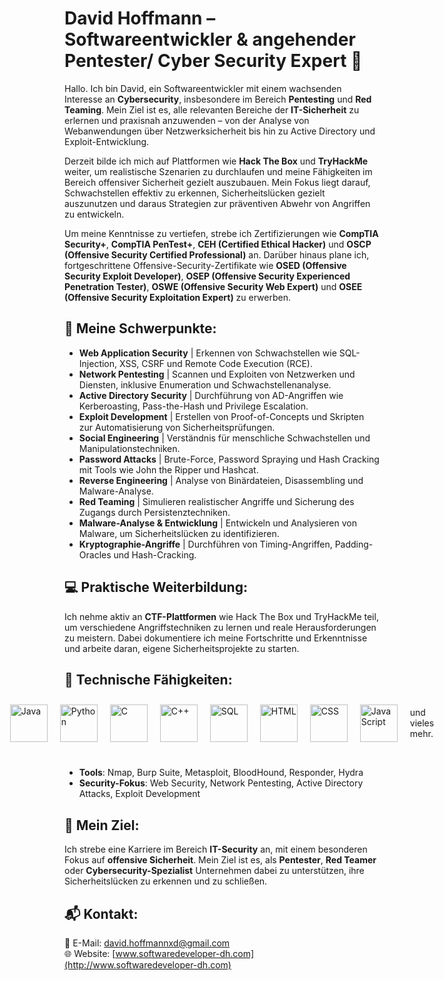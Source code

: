 # David Hoffmann – Softwareentwickler & angehender Pentester/ Cyber Security Expert 🔐

Hallo. Ich bin David, ein Softwareentwickler mit einem wachsenden Interesse an **Cybersecurity**, insbesondere im Bereich **Pentesting** und **Red Teaming**. Mein Ziel ist es, alle relevanten Bereiche der **IT-Sicherheit** zu erlernen und praxisnah anzuwenden – von der Analyse von Webanwendungen über Netzwerksicherheit bis hin zu Active Directory und Exploit-Entwicklung.

Derzeit bilde ich mich auf Plattformen wie **Hack The Box** und **TryHackMe** weiter, um realistische Szenarien zu durchlaufen und meine Fähigkeiten im Bereich offensiver Sicherheit gezielt auszubauen. Mein Fokus liegt darauf, Schwachstellen effektiv zu erkennen, Sicherheitslücken gezielt auszunutzen und daraus Strategien zur präventiven Abwehr von Angriffen zu entwickeln. 

Um meine Kenntnisse zu vertiefen, strebe ich Zertifizierungen wie **CompTIA Security+**, **CompTIA PenTest+**, **CEH (Certified Ethical Hacker)** und **OSCP (Offensive Security Certified Professional)** an. Darüber hinaus plane ich, fortgeschrittene Offensive-Security-Zertifikate wie **OSED (Offensive Security Exploit Developer)**, **OSEP (Offensive Security Experienced Penetration Tester)**, **OSWE (Offensive Security Web Expert)** und **OSEE (Offensive Security Exploitation Expert)** zu erwerben.

## 🎯 Meine Schwerpunkte:
- **Web Application Security** | Erkennen von Schwachstellen wie SQL-Injection, XSS, CSRF und Remote Code Execution (RCE).  
- **Network Pentesting** | Scannen und Exploiten von Netzwerken und Diensten, inklusive Enumeration und Schwachstellenanalyse.  
- **Active Directory Security** | Durchführung von AD-Angriffen wie Kerberoasting, Pass-the-Hash und Privilege Escalation.  
- **Exploit Development** | Erstellen von Proof-of-Concepts und Skripten zur Automatisierung von Sicherheitsprüfungen.  
- **Social Engineering** | Verständnis für menschliche Schwachstellen und Manipulationstechniken.  
- **Password Attacks** | Brute-Force, Password Spraying und Hash Cracking mit Tools wie John the Ripper und Hashcat.  
- **Reverse Engineering** | Analyse von Binärdateien, Disassembling und Malware-Analyse.  
- **Red Teaming** | Simulieren realistischer Angriffe und Sicherung des Zugangs durch Persistenztechniken.  
- **Malware-Analyse & Entwicklung** | Entwickeln und Analysieren von Malware, um Sicherheitslücken zu identifizieren.  
- **Kryptographie-Angriffe** | Durchführen von Timing-Angriffen, Padding-Oracles und Hash-Cracking.  

## 💻 Praktische Weiterbildung:
Ich nehme aktiv an **CTF-Plattformen** wie Hack The Box und TryHackMe teil, um verschiedene Angriffstechniken zu lernen und reale Herausforderungen zu meistern. Dabei dokumentiere ich meine Fortschritte und Erkenntnisse und arbeite daran, eigene Sicherheitsprojekte zu starten.

## 🔧 Technische Fähigkeiten:
<div style="display: flex; justify-content: center; align-items: center; gap: 20px;">
    <img src="https://cdn.jsdelivr.net/gh/devicons/devicon/icons/java/java-original.svg" width="60" height="60" alt="Java"/>
  <img src="https://cdn.jsdelivr.net/gh/devicons/devicon/icons/python/python-original.svg" width="60" height="60" alt="Python"/>
  <img src="https://cdn.jsdelivr.net/gh/devicons/devicon/icons/c/c-original.svg" width="60" height="60" alt="C"/>
  <img src="https://cdn.jsdelivr.net/gh/devicons/devicon/icons/cplusplus/cplusplus-original.svg" width="60" height="60" alt="C++"/>
  <img src="https://cdn.jsdelivr.net/gh/devicons/devicon/icons/mysql/mysql-original-wordmark.svg" width="60" height="60" alt="SQL"/>
  <img src="https://cdn.jsdelivr.net/gh/devicons/devicon/icons/html5/html5-original.svg" width="60" height="60" alt="HTML"/>
  <img src="https://cdn.jsdelivr.net/gh/devicons/devicon/icons/css3/css3-original.svg" width="60" height="60" alt="CSS"/>
  <img src="https://cdn.jsdelivr.net/gh/devicons/devicon/icons/javascript/javascript-original.svg" width="60" height="60" alt="JavaScript"/> <p>   und vieles mehr.</p>
</div>
<br>

- **Tools**: Nmap, Burp Suite, Metasploit, BloodHound, Responder, Hydra  
- **Security-Fokus**: Web Security, Network Pentesting, Active Directory Attacks, Exploit Development  

## 🚀 Mein Ziel:
Ich strebe eine Karriere im Bereich **IT-Security** an, mit einem besonderen Fokus auf **offensive Sicherheit**. Mein Ziel ist es, als **Pentester**, **Red Teamer** oder **Cybersecurity-Spezialist** Unternehmen dabei zu unterstützen, ihre Sicherheitslücken zu erkennen und zu schließen.

## 📬 Kontakt:
📧 E-Mail: david.hoffmannxd@gmail.com  
🌐 Website: [www.softwaredeveloper-dh.com](http://www.softwaredeveloper-dh.com)
